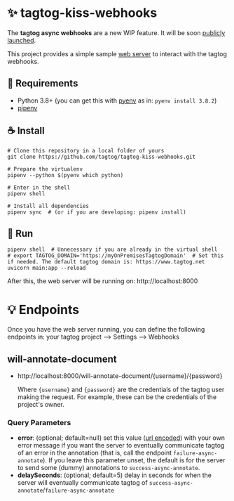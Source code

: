 # ✨ tagtog-kiss-webhooks

The **tagtog async webhooks** are a new WIP feature. It will be soon [publicly launched](https://docs.tagtog.net/updates.html).

This project provides a simple sample [web server](main.py) to interact with the tagtog webhooks.


## 📝 Requirements

* Python 3.8+ (you can get this with [pyenv](https://github.com/pyenv/pyenv) as in: `pyenv install 3.8.2`)
* [pipenv](https://github.com/pypa/pipenv)

## ☕️ Install

```shell
# Clone this repository in a local folder of yours
git clone https://github.com/tagtog/tagtog-kiss-webhooks.git

# Prepare the virtualenv
pipenv --python $(pyenv which python)

# Enter in the shell
pipenv shell

# Install all dependencies
pipenv sync  # (or if you are developing: pipenv install)
```

## 🤗 Run

```shell
pipenv shell  # Unnecessary if you are already in the virtual shell
# export TAGTOG_DOMAIN='https://myOnPremisesTagtogDomain'  # Set this if needed. The default tagtog domain is: https://www.tagtog.net
uvicorn main:app --reload
```

After this, the web server will be running on: http://localhost:8000


# 💡 Endpoints

Once you have the web server running, you can define the following endpoints in: your tagtog project --> Settings --> Webhooks


## will-annotate-document

* http://localhost:8000/will-annotate-document/{username}/{password}

  Where `{username}` and `{password}` are the credentials of the tagtog user making the request. For example, these can be the credentials of the project's owner.

### Query Parameters

* **error**: (optional; default=null) set this value ([url encoded](https://www.urlencoder.org)) with your own error message if you want the server to eventually communicate tagtog of an error in the annotation (that is, call the endpoint `failure-async-annotate`). If you leave this parameter unset, the default is for the server to send some (dummy) annotations to `success-async-annotate`.
* **delaySeconds**: (optional; default=5) delay in seconds for when the server will eventually communicate tagtog of `success-async-annotate`/`failure-async-annotate`
